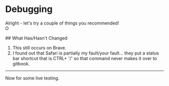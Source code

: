 # Debugging

Alright - let's try a couple of things you recommended!  
O  
  
\#\# What Has/Hasn't Changed  
  
1. This still occurs on Brave.  
2. I found out that Safari is partially my fault/your fault... they put a status bar shortcut that is CTRL+ '/' so that command never makes it over to gitbook.  
  
  
----  
Now for some live testing. 

